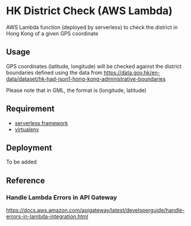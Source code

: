 # HK District Check (AWS Lambda)

AWS Lambda function (deployed by serverless) to check the district in Hong Kong of a given GPS coordinate

## Usage

GPS coordinates (latitude, longitude) will be checked against the district boundaries defined using the data from https://data.gov.hk/en-data/dataset/hk-had-json1-hong-kong-administrative-boundaries

Please note that in GML, the format is (longitude, latitude)

## Requirement

- [serverless framework](https://serverless.com/)
- [virtualenv](https://virtualenv.pypa.io/en/latest/)

## Deployment

To be added

## Reference

### Handle Lambda Errors in API Gateway

https://docs.aws.amazon.com/apigateway/latest/developerguide/handle-errors-in-lambda-integration.html
